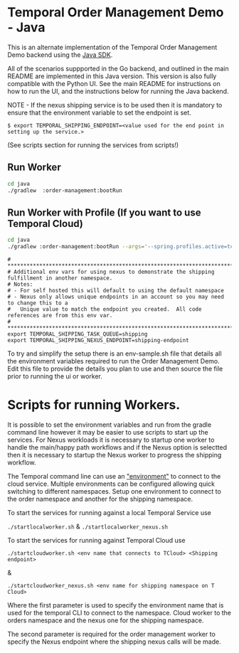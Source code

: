 # Temporal Order Management Demo - Java

This is an alternate implementation of the Temporal Order Management Demo backend
using the [Java SDK](https://github.com/temporalio/sdk-java).

All of the scenarios suppported in the Go backend, and outlined in the main README are implemented in
this Java version. This version is also fully compatible with the Python UI. See the main README for
instructions on how to run the UI, and the instructions below for running the Java backend.

NOTE - If the nexus shipping service is to be used then it is mandatory to ensure that the environment variable to set the endpoint is set.

```
$ export TEMPORAL_SHIPPING_ENDPOINT=<value used for the end point in setting up the service.>
```


(See scripts section for running the services from scripts!)

## Run Worker
```bash
cd java
./gradlew  :order-management:bootRun 
```

## Run Worker with Profile (If you want to use Temporal Cloud)

```bash
cd java
./gradlew :order-management:bootRun --args='--spring.profiles.active=tc'
```




```
# *************************************************************************************************
# Additional env vars for using nexus to demonstrate the shipping fulfillment in another namespace.
# Notes:
# - For self hosted this will default to using the default namespace
# - Nexus only allows unique endpoints in an account so you may need to change this to a 
#   Unique value to match the endpoint you created.  All code references are from this env var.
# *************************************************************************************************
export TEMPORAL_SHIPPING_TASK_QUEUE=shipping
export TEMPORAL_SHIPPING_NEXUS_ENDPOINT=shipping-endpoint
```


To try and simplify the setup there is an env-sample.sh file that details all the environment variables required to run the Order Management Demo.  Edit this file to provide the details you plan to use and then source the file prior to running the ui or worker.


# Scripts for running Workers.
It is possible to set the environment variables and run from the gradle command line however it may be easier to use scripts to start up the services.  For Nexus workloads it is necessary to startup one worker to handle the main/happy path workflows and if the Nexus option is selectted then it is necessary to startup the Nexus worker to progress the shipping workflow.

The Temporal command line can use an ["environment"](https://docs.temporal.io/cli/env/) to connect to the cloud service.   Multiple environments can be configured allowing quick switching to different namespaces.  Setup one environment to connect to the order namespace and another for the shipping namespace.

To start the services for running against a local Temporal Service use

`./startlocalworker.sh`
&
`./startlocalworker_nexus.sh`

To start the services for running against Temporal Cloud use

`./startcloudworker.sh <env name that connects to TCloud> <Shipping endpoint>`

& 

`./startcloudworker_nexus.sh <env name for shipping namespace on T Cloud>` 

Where the first parameter is used to specify the environment name that is used for the temporal CLI to connect to the namespace.  Cloud worker to the orders namespace and the nexus one for the shipping namespace.

The second parameter is required for the order management worker to specify the Nexus endpoint where the shipping nexus calls will be made.




